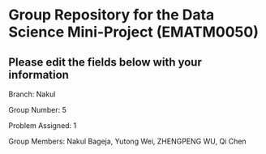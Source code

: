 # Group Repository for the Data Science Mini-Project (EMATM0050)

## Please edit the fields below with your information
Branch: Nakul

Group Number: 5

Problem Assigned: 1

Group Members: Nakul Bageja, Yutong Wei, ZHENGPENG WU, Qi Chen

